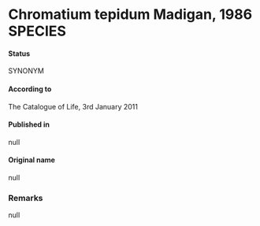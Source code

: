 # Chromatium tepidum Madigan, 1986 SPECIES

#### Status
SYNONYM

#### According to
The Catalogue of Life, 3rd January 2011

#### Published in
null

#### Original name
null

### Remarks
null